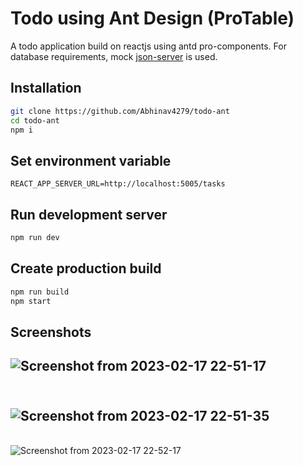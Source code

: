 # Todo using Ant Design (ProTable)

A todo application build on reactjs using antd pro-components. For database requirements, mock [json-server](https://github.com/typicode/json-server) is used.

## Installation

```bash
git clone https://github.com/Abhinav4279/todo-ant
cd todo-ant
npm i
```
## Set environment variable
```
REACT_APP_SERVER_URL=http://localhost:5005/tasks
```
## Run development server
```bash
npm run dev
```
## Create production build
```bash
npm run build
npm start
```

## Screenshots
![Screenshot from 2023-02-17 22-51-17](https://user-images.githubusercontent.com/54229503/219722381-eb9a1246-5971-442e-b424-389ad9030894.png)
---
\
![Screenshot from 2023-02-17 22-51-35](https://user-images.githubusercontent.com/54229503/219722521-8a619799-6568-4f68-b399-683ac24a0fb3.png)
---
\
![Screenshot from 2023-02-17 22-52-17](https://user-images.githubusercontent.com/54229503/219722628-bc1abb41-c80c-44b0-9bf8-50b7c967c5a5.png)
